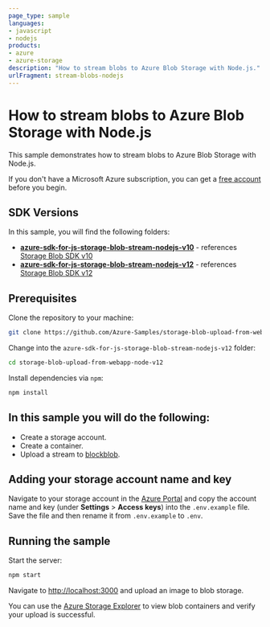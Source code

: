 ```yaml
---
page_type: sample
languages:
- javascript
- nodejs
products:
- azure
- azure-storage
description: "How to stream blobs to Azure Blob Storage with Node.js."
urlFragment: stream-blobs-nodejs
---
```


# How to stream blobs to Azure Blob Storage with Node.js

This sample demonstrates how to stream blobs to Azure Blob Storage with Node.js.

If you don't have a Microsoft Azure subscription, you can get a [free account] before you begin.

## SDK Versions

In this sample, you will find the following folders:

* **[azure-sdk-for-js-storage-blob-stream-nodejs-v10]** - references [Storage Blob SDK v10]
* **[azure-sdk-for-js-storage-blob-stream-nodejs-v12]** - references [Storage Blob SDK v12]

## Prerequisites

Clone the repository to your machine:

```bash
git clone https://github.com/Azure-Samples/storage-blob-upload-from-webapp-node-v12.git
```

Change into the `azure-sdk-for-js-storage-blob-stream-nodejs-v12` folder:

```bash
cd storage-blob-upload-from-webapp-node-v12
```

Install dependencies via `npm`:

```bash
npm install
```

## In this sample you will do the following:

* Create a storage account.
* Create a container.
* Upload a stream to [blockblob].

## Adding your storage account name and key

Navigate to your storage account in the [Azure Portal] and copy the account name and key (under **Settings** > **Access keys**) into the `.env.example` file. Save the file and then rename it from `.env.example` to `.env`.

## Running the sample

Start the server:

```bash
npm start
```

Navigate to [http://localhost:3000] and upload an image to blob storage.

You can use the [Azure Storage Explorer] to view blob containers and verify your upload is successful.

<!-- LINKS -->
[azure-sdk-for-js-storage-blob-stream-nodejs-v10]: https://github.com/Azure-Samples/azure-sdk-for-js-storage-blob-stream-nodejs/tree/master/azure-sdk-for-js-storage-blob-stream-nodejs-v10
[azure-sdk-for-js-storage-blob-stream-nodejs-v12]: https://github.com/Azure-Samples/azure-sdk-for-js-storage-blob-stream-nodejs/tree/master/azure-sdk-for-js-storage-blob-stream-nodejs-v12
[Storage Blob SDK v10]: https://www.npmjs.com/package/@azure/storage-blob/v/10.3.0
[Storage Blob SDK v12]: https://www.npmjs.com/package/@azure/storage-blob/v/12.0.0
[blockblob]: https://docs.microsoft.com/en-us/rest/api/storageservices/understanding-block-blobs--append-blobs--and-page-blobs
[Azure Portal]: https://portal.azure.com
[http://localhost:3000]: http://localhost:3000
[Azure Storage Explorer]: https://azure.microsoft.com/features/storage-explorer/
[free account]: http://go.microsoft.com/fwlink/?LinkId=330212
